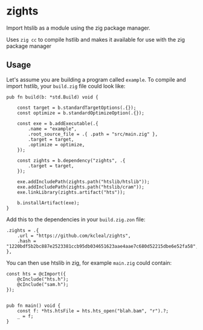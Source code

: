 zights
======

Import htslib as a module using the zig package manager.
 
Uses `zig cc` to compile hstlib and makes it available for use with the zig package manager

Usage
-----

Let's assume you are building a program called `example`.
To compile and import hstlib, your `build.zig` file could look like:

```zig
pub fn build(b: *std.Build) void {

    const target = b.standardTargetOptions(.{});
    const optimize = b.standardOptimizeOption(.{});

    const exe = b.addExecutable(.{
        .name = "example",
        .root_source_file = .{ .path = "src/main.zig" },
        .target = target,
        .optimize = optimize,
    });

    const zights = b.dependency("zights", .{
        .target = target,
    });

    exe.addIncludePath(zights.path("htslib/htslib"));
    exe.addIncludePath(zights.path("htslib/cram"));
    exe.linkLibrary(zights.artifact("hts"));

    b.installArtifact(exe);
}
```

Add this to the dependencies in your `build.zig.zon` file:

```zig
.zights = .{
    .url = "https://github.com/kcleal/zights",
    .hash = "1220bdf5b2bc887e2523381ccb95db034651623aae4aae7c680d52215dbe6e52fa58",
},
```


You can then use htslib in zig, for example `main.zig` could contain:

```zig
const hts = @cImport({
    @cInclude("hts.h");
    @cInclude("sam.h");
});


pub fn main() void {
    const f: *hts.htsFile = hts.hts_open("blah.bam", "r").?;
    _ = f;
}
```
